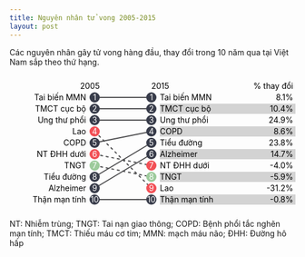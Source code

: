 ```yaml
---
title: Nguyên nhân tử vong 2005-2015
layout: post
---
```


Các nguyên nhân gây tử vong hàng đầu, thay đổi trong 10 năm qua tại Việt Nam sắp theo thứ hạng.

<svg id="deaths-arrow-chart-arrow-diagram" class="arrow-chart-svg" preserveAspectRatio="none" width="100%" height="240">
<g id="deaths-arrow-chart-trs-g" transform="translate(150, 0)">
<g id="deaths-arrow-chart-header-rank-2005-tt">
  <text y="20" x="9" text-anchor="end" dy=".35em">2005</text></g>
<g id="deaths-arrow-chart-header-rank-2015-tt">
  <text y="20" x="100" text-anchor="start" dy=".35em">2015</text></g>
<g id="deaths-arrow-chart-header-percent-change-tt">
  <text y="20" x="350" text-anchor="end" dy=".35em">% thay đổi</text></g>
<g id="deaths-arrow-chart-lines">
  <line id="deaths-arrow-chart-line-494" x1="0" x2="100" y1="40" y2="40" stroke="#4c4c4e" stroke-width="2" stroke-dasharray="none"></line>
  <line id="deaths-arrow-chart-line-493" x1="0" x2="100" y1="60" y2="60" stroke="#4c4c4e" stroke-width="2" stroke-dasharray="none"></line>
  <line id="deaths-arrow-chart-line-426" x1="0" x2="100" y1="80" y2="80" stroke="#4c4c4e" stroke-width="2" stroke-dasharray="none"></line>
  <line id="deaths-arrow-chart-line-297" x1="0" x2="100" y1="100" y2="200" stroke="#4c4c4e" stroke-width="2" stroke-dasharray="5px, 5px"></line>
  <line id="deaths-arrow-chart-line-509" x1="0" x2="100" y1="120" y2="100" stroke="#4c4c4e" stroke-width="2" stroke-dasharray="none"></line>
  <line id="deaths-arrow-chart-line-322" x1="0" x2="100" y1="140" y2="160" stroke="#4c4c4e" stroke-width="2" stroke-dasharray="5px, 5px"></line>
  <line id="deaths-arrow-chart-line-689" x1="0" x2="100" y1="160" y2="180" stroke="#4c4c4e" stroke-width="2" stroke-dasharray="5px, 5px"></line>
  <line id="deaths-arrow-chart-line-587" x1="0" x2="100" y1="180" y2="120" stroke="#4c4c4e" stroke-width="2" stroke-dasharray="none"></line>
  <line id="deaths-arrow-chart-line-543" x1="0" x2="100" y1="200" y2="140" stroke="#4c4c4e" stroke-width="2" stroke-dasharray="none"></line>
  <line id="deaths-arrow-chart-line-589" x1="0" x2="100" y1="220" y2="220" stroke="#4c4c4e" stroke-width="2" stroke-dasharray="none"></line></g>
<g id="deaths-arrow-chart-lines"></g>
<g id="deaths-arrow-chart-circles-tt">
<g id="deaths-arrow-chart-row-tt-0">
  <text y="40" x="-15" text-anchor="end" dy=".35em">Tai biến MMN</text>
<g>
  <circle id="deaths-arrow-chart-circle-2005-494" cx="0" cy="40" r="9" style="fill: #383C4A;"></circle>
  <text y="40" x="0" text-anchor="middle" dy=".35em" fill="#ffffff">1</text></g>
<g>
  <circle id="deaths-arrow-chart-circle-2015-494" cx="100" cy="40" r="9" style="fill: #383C4A;"></circle>
  <text y="40" x="100" text-anchor="middle" dy=".35em" fill="#ffffff">1</text></g>
<g>
  <rect y="31" x="115" width="240" height="18" fill="#d3d3d3" style="visibility: hidden;"></rect>
  <text y="40" x="115" text-anchor="start" dy=".35em">Tai biến MMN</text>
  <text y="40" x="350" text-anchor="end" dy=".35em">8.1%</text></g></g>
<g id="deaths-arrow-chart-row-tt-1">
  <text y="60" x="-15" text-anchor="end" dy=".35em">TMCT cục bộ</text>
<g>
  <circle id="deaths-arrow-chart-circle-2005-493" cx="0" cy="60" r="9" style="fill: #383C4A;"></circle>
  <text y="60" x="0" text-anchor="middle" dy=".35em" fill="#ffffff">2</text></g>
<g>
  <circle id="deaths-arrow-chart-circle-2015-493" cx="100" cy="60" r="9" style="fill: #383C4A;"></circle>
  <text y="60" x="100" text-anchor="middle" dy=".35em" fill="#ffffff">2</text></g>
<g>
  <rect y="51" x="115" width="240" height="18" fill="#d3d3d3" style="visibility: visible;"></rect>
  <text y="60" x="115" text-anchor="start" dy=".35em">TMCT cục bộ</text>
  <text y="60" x="350" text-anchor="end" dy=".35em">10.4%</text></g></g>
<g id="deaths-arrow-chart-row-tt-2">
  <text y="80" x="-15" text-anchor="end" dy=".35em">Ung thư phổi</text>
<g>
  <circle id="deaths-arrow-chart-circle-2005-426" cx="0" cy="80" r="9" style="fill: #383C4A;"></circle>
  <text y="80" x="0" text-anchor="middle" dy=".35em" fill="#ffffff">3</text></g>
<g>
  <circle id="deaths-arrow-chart-circle-2015-426" cx="100" cy="80" r="9" style="fill: #383C4A;"></circle>
  <text y="80" x="100" text-anchor="middle" dy=".35em" fill="#ffffff">3</text></g>
<g>
  <rect y="71" x="115" width="240" height="18" fill="#d3d3d3" style="visibility: hidden;"></rect>
  <text y="80" x="115" text-anchor="start" dy=".35em">Ung thư phổi</text>
  <text y="80" x="350" text-anchor="end" dy=".35em">24.9%</text></g></g>
<g id="deaths-arrow-chart-row-tt-3">
  <text y="100" x="-15" text-anchor="end" dy=".35em">Lao</text>
<g>
  <circle id="deaths-arrow-chart-circle-2005-297" cx="0" cy="100" r="9" style="fill: #F25056;"></circle>
  <text y="100" x="0" text-anchor="middle" dy=".35em" fill="#ffffff">4</text></g>
<g>
  <circle id="deaths-arrow-chart-circle-2015-509" cx="100" cy="100" r="9" style="fill: #383C4A;"></circle>
  <text y="100" x="100" text-anchor="middle" dy=".35em" fill="#ffffff">4</text></g>
<g>
  <rect y="91" x="115" width="240" height="18" fill="#d3d3d3" style="visibility: visible;"></rect>
  <text y="100" x="115" text-anchor="start" dy=".35em">COPD</text>
  <text y="100" x="350" text-anchor="end" dy=".35em">8.6%</text></g></g>
<g id="deaths-arrow-chart-row-tt-4">
  <text y="120" x="-15" text-anchor="end" dy=".35em">COPD</text>
<g>
  <circle id="deaths-arrow-chart-circle-2005-509" cx="0" cy="120" r="9" style="fill: #383C4A;"></circle>
  <text y="120" x="0" text-anchor="middle" dy=".35em" fill="#ffffff">5</text></g>
<g>
  <circle id="deaths-arrow-chart-circle-2015-587" cx="100" cy="120" r="9" style="fill: #383C4A;"></circle>
  <text y="120" x="100" text-anchor="middle" dy=".35em" fill="#ffffff">5</text></g>
<g>
  <rect y="111" x="115" width="240" height="18" fill="#d3d3d3" style="visibility: hidden;"></rect>
  <text y="120" x="115" text-anchor="start" dy=".35em">Tiểu đường</text>
  <text y="120" x="350" text-anchor="end" dy=".35em">23.8%</text></g></g>
<g id="deaths-arrow-chart-row-tt-5">
  <text y="140" x="-15" text-anchor="end" dy=".35em">NT ĐHH dưới</text>
<g>
  <circle id="deaths-arrow-chart-circle-2005-322" cx="0" cy="140" r="9" style="fill: #F25056;"></circle>
  <text y="140" x="0" text-anchor="middle" dy=".35em" fill="#ffffff">6</text></g>
<g>
  <circle id="deaths-arrow-chart-circle-2015-543" cx="100" cy="140" r="9" style="fill: #383C4A;"></circle>
  <text y="140" x="100" text-anchor="middle" dy=".35em" fill="#ffffff">6</text></g>
<g>
  <rect y="131" x="115" width="240" height="18" fill="#d3d3d3" style="visibility: visible;"></rect>
  <text y="140" x="115" text-anchor="start" dy=".35em">Alzheimer</text>
  <text y="140" x="350" text-anchor="end" dy=".35em">14.7%</text></g></g>
<g id="deaths-arrow-chart-row-tt-6">
  <text y="160" x="-15" text-anchor="end" dy=".35em">TNGT</text>
<g>
  <circle id="deaths-arrow-chart-circle-2005-689" cx="0" cy="160" r="9" style="fill: rgb(157, 203, 156);"></circle>
  <text y="160" x="0" text-anchor="middle" dy=".35em" fill="#ffffff">7</text></g>
<g>
  <circle id="deaths-arrow-chart-circle-2015-322" cx="100" cy="160" r="9" style="fill: #F25056;"></circle>
  <text y="160" x="100" text-anchor="middle" dy=".35em" fill="#ffffff">7</text></g>
<g>
  <rect y="151" x="115" width="240" height="18" fill="#d3d3d3" style="visibility: hidden;"></rect>
  <text y="160" x="115" text-anchor="start" dy=".35em">NT ĐHH dưới</text>
  <text y="160" x="350" text-anchor="end" dy=".35em">-4.0%</text></g></g>
<g id="deaths-arrow-chart-row-tt-7">
  <text y="180" x="-15" text-anchor="end" dy=".35em">Tiểu đường</text>
<g>
  <circle id="deaths-arrow-chart-circle-2005-587" cx="0" cy="180" r="9" style="fill: #383C4A;"></circle>
  <text y="180" x="0" text-anchor="middle" dy=".35em" fill="#ffffff">8</text></g>
<g>
  <circle id="deaths-arrow-chart-circle-2015-689" cx="100" cy="180" r="9" style="fill: rgb(157, 203, 156);"></circle>
  <text y="180" x="100" text-anchor="middle" dy=".35em" fill="#ffffff">8</text></g>
<g>
  <rect y="171" x="115" width="240" height="18" fill="#d3d3d3" style="visibility: visible;"></rect>
  <text y="180" x="115" text-anchor="start" dy=".35em">TNGT</text>
  <text y="180" x="350" text-anchor="end" dy=".35em">-5.9%</text></g></g>
<g id="deaths-arrow-chart-row-tt-8">
  <text y="200" x="-15" text-anchor="end" dy=".35em">Alzheimer</text>
<g>
  <circle id="deaths-arrow-chart-circle-2005-543" cx="0" cy="200" r="9" style="fill: #383C4A;"></circle>
  <text y="200" x="0" text-anchor="middle" dy=".35em" fill="#ffffff">9</text></g>
<g>
  <circle id="deaths-arrow-chart-circle-2015-297" cx="100" cy="200" r="9" style="fill: #F25056;"></circle>
  <text y="200" x="100" text-anchor="middle" dy=".35em" fill="#ffffff">9</text></g>
<g>
  <rect y="191" x="115" width="240" height="18" fill="#d3d3d3" style="visibility: hidden;"></rect>
  <text y="200" x="115" text-anchor="start" dy=".35em">Lao</text>
  <text y="200" x="350" text-anchor="end" dy=".35em">-31.2%</text></g></g>
<g id="deaths-arrow-chart-row-tt-9">
  <text y="220" x="-15" text-anchor="end" dy=".35em">Thận mạn tính</text>
<g>
  <circle id="deaths-arrow-chart-circle-2005-589" cx="0" cy="220" r="9" style="fill: #383C4A;"></circle>
  <text y="220" x="0" text-anchor="middle" dy=".35em" fill="#ffffff">10</text></g>
<g>
  <circle id="deaths-arrow-chart-circle-2015-589" cx="100" cy="220" r="9" style="fill: #383C4A;"></circle>
  <text y="220" x="100" text-anchor="middle" dy=".35em" fill="#ffffff">10</text></g>
<g>
  <rect y="211" x="115" width="240" height="18" fill="#d3d3d3" style="visibility: visible;"></rect>
  <text y="220" x="115" text-anchor="start" dy=".35em">Thận mạn tính</text>
  <text y="220" x="350" text-anchor="end" dy=".35em">-0.8%</text></g></g></g>
<g id="deaths-arrow-chart-circles-o"></g></g></svg>

NT: Nhiễm trùng; TNGT: Tai nạn giao thông; COPD: Bệnh phổi tắc nghẽn mạn tính; TMCT: Thiếu máu cơ tim; MMN: mạch máu não; ĐHH: Đường hô hấp
